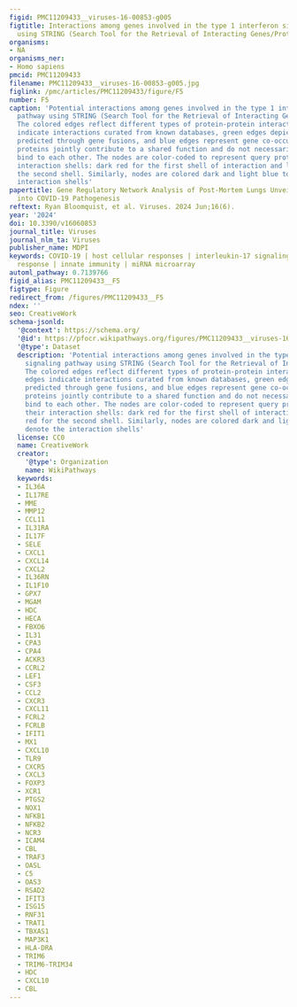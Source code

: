 ```yaml
---
figid: PMC11209433__viruses-16-00853-g005
figtitle: Interactions among genes involved in the type 1 interferon signaling pathway
  using STRING (Search Tool for the Retrieval of Interacting Genes/Proteins)
organisms:
- NA
organisms_ner:
- Homo sapiens
pmcid: PMC11209433
filename: PMC11209433__viruses-16-00853-g005.jpg
figlink: /pmc/articles/PMC11209433/figure/F5
number: F5
caption: 'Potential interactions among genes involved in the type 1 interferon signaling
  pathway using STRING (Search Tool for the Retrieval of Interacting Genes/Proteins).
  The colored edges reflect different types of protein-protein interactions: red edges
  indicate interactions curated from known databases, green edges depict interactions
  predicted through gene fusions, and blue edges represent gene co-occurrence. The
  proteins jointly contribute to a shared function and do not necessarily physically
  bind to each other. The nodes are color-coded to represent query proteins and their
  interaction shells: dark red for the first shell of interaction and light red for
  the second shell. Similarly, nodes are colored dark and light blue to denote the
  interaction shells'
papertitle: Gene Regulatory Network Analysis of Post-Mortem Lungs Unveils Novel Insights
  into COVID-19 Pathogenesis
reftext: Ryan Bloomquist, et al. Viruses. 2024 Jun;16(6).
year: '2024'
doi: 10.3390/v16060853
journal_title: Viruses
journal_nlm_ta: Viruses
publisher_name: MDPI
keywords: COVID-19 | host cellular responses | interleukin-17 signaling | inflammatory
  response | innate immunity | miRNA microarray
automl_pathway: 0.7139766
figid_alias: PMC11209433__F5
figtype: Figure
redirect_from: /figures/PMC11209433__F5
ndex: ''
seo: CreativeWork
schema-jsonld:
  '@context': https://schema.org/
  '@id': https://pfocr.wikipathways.org/figures/PMC11209433__viruses-16-00853-g005.html
  '@type': Dataset
  description: 'Potential interactions among genes involved in the type 1 interferon
    signaling pathway using STRING (Search Tool for the Retrieval of Interacting Genes/Proteins).
    The colored edges reflect different types of protein-protein interactions: red
    edges indicate interactions curated from known databases, green edges depict interactions
    predicted through gene fusions, and blue edges represent gene co-occurrence. The
    proteins jointly contribute to a shared function and do not necessarily physically
    bind to each other. The nodes are color-coded to represent query proteins and
    their interaction shells: dark red for the first shell of interaction and light
    red for the second shell. Similarly, nodes are colored dark and light blue to
    denote the interaction shells'
  license: CC0
  name: CreativeWork
  creator:
    '@type': Organization
    name: WikiPathways
  keywords:
  - IL36A
  - IL17RE
  - MME
  - MMP12
  - CCL11
  - IL31RA
  - IL17F
  - SELE
  - CXCL1
  - CXCL14
  - CXCL2
  - IL36RN
  - IL1F10
  - GPX7
  - MGAM
  - HDC
  - HECA
  - FBXO6
  - IL31
  - CPA3
  - CPA4
  - ACKR3
  - CCRL2
  - LEF1
  - CSF3
  - CCL2
  - CXCR3
  - CXCL11
  - FCRL2
  - FCRLB
  - IFIT1
  - MX1
  - CXCL10
  - TLR9
  - CXCR5
  - CXCL3
  - FOXP3
  - XCR1
  - PTGS2
  - NOX1
  - NFKB1
  - NFKB2
  - NCR3
  - ICAM4
  - CBL
  - TRAF3
  - OASL
  - C5
  - OAS3
  - RSAD2
  - IFIT3
  - ISG15
  - RNF31
  - TRAT1
  - TBXAS1
  - MAP3K1
  - HLA-DRA
  - TRIM6
  - TRIM6-TRIM34
  - HDC
  - CXCL10
  - CBL
---
```

